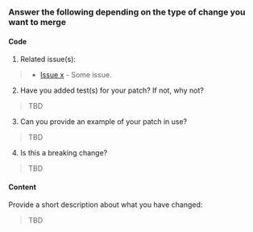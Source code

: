 ### Answer the following depending on the type of change you want to merge

#### Code

1. Related issue(s):

> * [Issue x](https://github.com/neetjn/core-routing/issues/x) - Some issue.

2. Have you added test(s) for your patch? If not, why not?

> TBD

3. Can you provide an example of your patch in use?

> TBD

4. Is this a breaking change?

> TBD

#### Content

Provide a short description about what you have changed:

> TBD
